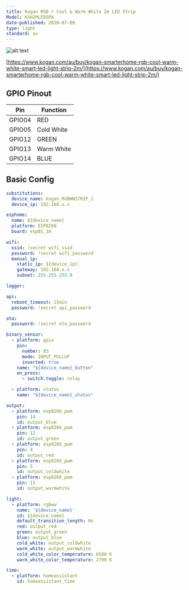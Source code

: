 ```yaml
---
title: Kogan RGB + Cool & Warm White 2m LED Strip
Model: KSH2MLEDSPA
date-published: 2020-07-09
type: light
standard: au
---
```

  ![alt text](/Kogan-RGB-Cool-Warm-White-2m-LED-Strip.jpg "Product Image")

[https://www.kogan.com/au/buy/kogan-smarterhome-rgb-cool-warm-white-smart-led-light-strip-2m/](https://www.kogan.com/au/buy/kogan-smarterhome-rgb-cool-warm-white-smart-led-light-strip-2m/)

## GPIO Pinout

| Pin    | Function                   |
|--------|----------------------------|
| GPIO04 | RED                        |
| GPIO05 | Cold White                 |
| GPIO12 | GREEN                      |
| GPIO13 | Warm White                 |
| GPIO14 | BLUE                       |

## Basic Config

```yaml
substitutions:
  device_name: kogan_RGBWWSTRIP_1
  device_ip: 192.168.x.x

esphome:
  name: ${device_name}
  platform: ESP8266
  board: esp01_1m

wifi:
  ssid: !secret wifi_ssid
  password: !secret wifi_password
  manual_ip:
    static_ip: ${device_ip}
    gateway: 192.168.x.x
    subnet: 255.255.255.0

logger:

api:
  reboot_timeout: 15min
  password: !secret api_password

ota:
  password: !secret ota_password

binary_sensor:
  - platform: gpio
    pin:
      number: 03
      mode: INPUT_PULLUP
      inverted: true
    name: "${device_name}_button"
    on_press:
      - switch.toggle: relay

  - platform: status
    name: "${device_name}_status"

output:
  - platform: esp8266_pwm
    pin: 14
    id: output_blue
  - platform: esp8266_pwm
    pin: 12
    id: output_green
  - platform: esp8266_pwm
    pin: 4
    id: output_red
  - platform: esp8266_pwm
    pin: 5
    id: output_coldwhite
  - platform: esp8266_pwm
    pin: 13
    id: output_warmwhite

light:
  - platform: rgbww
    name: '${device_name}'
    id: ${device_name}
    default_transition_length: 0s
    red: output_red
    green: output_green
    blue: output_blue
    cold_white: output_coldwhite
    warm_white: output_warmwhite
    cold_white_color_temperature: 6500 K
    warm_white_color_temperature: 2700 K

time:
  - platform: homeassistant
    id: homeassistant_time
```
